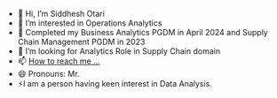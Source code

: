 - 👋 Hi, I’m Siddhesh Otari
- 👀 I’m interested in Operations Analytics
- 🌱 Completed my Business Analytics PGDM in April 2024 and Supply Chain Management PGDM in 2023
- 💞️ I’m looking for Analytics Role in Supply Chain domain
- 📫 [How to reach me ...](https://www.linkedin.com/in/siddhesh-otari-280482152/)
- 😄 Pronouns: Mr.
- ⚡I am a person having keen interest in Data Analysis.

<!---
ssotari5/ssotari5 is a ✨ special ✨ repository because its `README.md` (this file) appears on your GitHub profile.
You can click the Preview link to take a look at your changes.
--->
